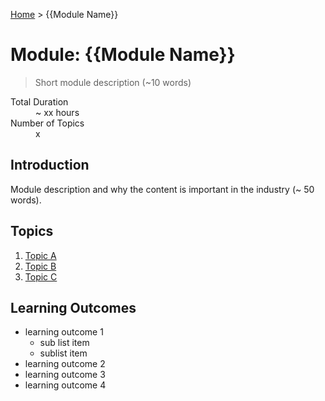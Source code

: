 [Home](../README.md) > {{Module Name}}

# Module: {{Module Name}}

> Short module description (~10 words)

<dl>
<dt>Total Duration</dt>
<dd>~ xx hours</dd>
<dt>Number of Topics</dt>
<dd>x</dd>
</dl>

## Introduction

Module description and why the content is important in the industry (~ 50 words).

## Topics

1. [Topic A](./01-topic-a.md)
2. [Topic B](./01-topic-a.md)
3. [Topic C](./01-topic-a.md)

## Learning Outcomes

- learning outcome 1
  - sub list item
  - sublist item
- learning outcome 2
- learning outcome 3
- learning outcome 4
